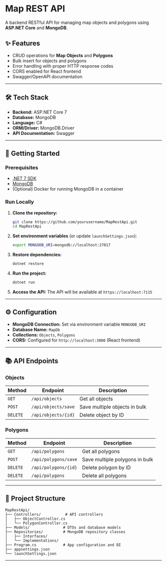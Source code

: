 # Map REST API

A backend RESTful API for managing map objects and polygons using **ASP.NET Core** and **MongoDB**.

## ✨ Features

- CRUD operations for **Map Objects** and **Polygons**
- Bulk insert for objects and polygons
- Error handling with proper HTTP response codes
- CORS enabled for React frontend
- Swagger/OpenAPI documentation

---

## 🛠️ Tech Stack

- **Backend:** ASP.NET Core 7
- **Database:** MongoDB
- **Language:** C#
- **ORM/Driver:** MongoDB.Driver
- **API Documentation:** Swagger

---

## 🚀 Getting Started

### Prerequisites

- [.NET 7 SDK](https://dotnet.microsoft.com/download)
- [MongoDB](https://www.mongodb.com/try/download/community)
- (Optional) Docker for running MongoDB in a container

### Run Locally

1. **Clone the repository:**
   ```bash
   git clone https://github.com/yourusername/MapRestApi.git
   cd MapRestApi
   ```

2. **Set environment variables** (or update `launchSettings.json`):
   ```bash
   export MONGODB_URI=mongodb://localhost:27017
   ```

3. **Restore dependencies:**
   ```bash
   dotnet restore
   ```

4. **Run the project:**
   ```bash
   dotnet run
   ```

5. **Access the API:** The API will be available at `https://localhost:7115`

---

## ⚙️ Configuration

- **MongoDB Connection:** Set via environment variable `MONGODB_URI`
- **Database Name:** `MapDb`
- **Collections:** `Objects`, `Polygons`
- **CORS:** Configured for `http://localhost:3000` (React frontend)

---

## 📚 API Endpoints

### Objects

| Method | Endpoint | Description |
|--------|----------|-------------|
| `GET` | `/api/objects` | Get all objects |
| `POST` | `/api/objects/save` | Save multiple objects in bulk |
| `DELETE` | `/api/objects/{id}` | Delete object by ID |

### Polygons

| Method | Endpoint | Description |
|--------|----------|-------------|
| `GET` | `/api/polygons` | Get all polygons |
| `POST` | `/api/polygons/save` | Save multiple polygons in bulk |
| `DELETE` | `/api/polygons/{id}` | Delete polygon by ID |
| `DELETE` | `/api/polygons` | Delete all polygons |

---

## 📁 Project Structure

```
MapRestApi/
├── Controllers/           # API controllers
│   ├── ObjectController.cs
│   └── PolygonController.cs
├── Models/               # DTOs and database models
├── Repositories/         # MongoDB repository classes
│   ├── Interfaces/
│   └── Implementations/
├── Program.cs            # App configuration and DI
├── appsettings.json
└── launchSettings.json
```

---

